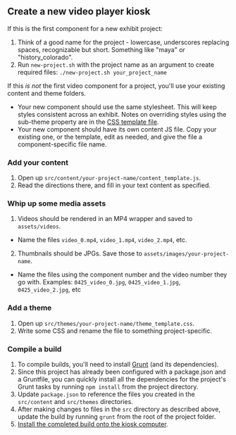## Create a new video player kiosk

If this is the first component for a new exhibit project:
  1. Think of a good name for the project - lowercase, underscores replacing spaces, recognizable but short. Something like "maya" or "history_colorado".
  2. Run `new-project.sh` with the project name as an argument to create required files: `./new-project.sh your_project_name`

If this *is not* the first video component for a project, you'll use your existing content and theme folders.
  * Your new component should use the same stylesheet. This will keep styles consistent across an exhibit. Notes on overriding styles using the sub-theme property are in the [CSS template file](https://github.com/scimusmn/kiosk_video_player/blob/master/src/themes/theme_template.css).
  * Your new component should have its own content JS file. Copy your existing one, or the template, edit as needed, and give the file a component-specific file name.

### Add your content 
1. Open up `src/content/your-project-name/content_template.js`.
2. Read the directions there, and fill in your text content as specified.

### Whip up some media assets
1. Videos should be rendered in an MP4 wrapper and saved to `assets/videos`.
  * Name the files `video_0.mp4`, `video_1.mp4`, `video_2.mp4`, etc.
2. Thumbnails should be JPGs. Save those to `assets/images/your-project-name`.
* Name the files using the component number and the video number they go with. 
Examples: `0425_video_0.jpg`, `0425_video_1.jpg`, `0425_video_2.jpg`, etc

### Add a theme
1. Open up `src/themes/your-project-name/theme_template.css`.
2. Write some CSS and rename the file to something project-specific.

### Compile a build 
1. To compile builds, you'll need to install [Grunt](http://gruntjs.com/getting-started) (and its dependencies).
2. Since this project has already been configured with a package.json and a Gruntfile, you can quickly install all the dependencies for the project's Grunt tasks by running `npm install` from the project directory.
3. Update `package.json` to reference the files you created in the `src/content` and `src/themes` directories.
4. After making changes to files in the `src` directory as described above, update the build by running `grunt` from the root of the project folder.
5. [Install the completed build onto the kiosk computer](https://github.com/scimusmn/kiosk_video_player#install).

